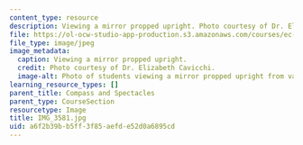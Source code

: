 ```yaml
---
content_type: resource
description: Viewing a mirror propped upright. Photo courtesy of Dr. Elizabeth Cavicchi.
file: https://ol-ocw-studio-app-production.s3.amazonaws.com/courses/ec-050-recreate-experiments-from-history-inform-the-future-from-the-past-galileo-january-iap-2010/a6f2b39bb5ff3f85aefde52d0a6895cd_IMG_3581.jpg
file_type: image/jpeg
image_metadata:
  caption: Viewing a mirror propped upright.
  credit: Photo courtesy of Dr. Elizabeth Cavicchi.
  image-alt: Photo of students viewing a mirror propped upright from various heights.
learning_resource_types: []
parent_title: Compass and Spectacles
parent_type: CourseSection
resourcetype: Image
title: IMG_3581.jpg
uid: a6f2b39b-b5ff-3f85-aefd-e52d0a6895cd
---
```

